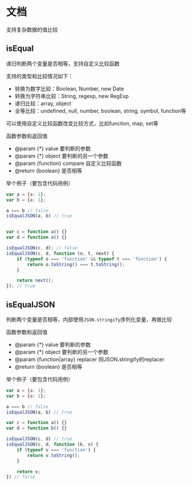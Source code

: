 # 文档
支持复杂数据的值比较

## isEqual
递归判断两个变量是否相等，支持自定义比较函数

支持的类型和比较情况如下：

- 转换为数字比较：Boolean, Number, new Date
- 转换为字符串比较：String, regexp, new RegExp
- 递归比较：array, object
- 全等比较：undefined, null, number, boolean, string, symbol, function等

可以使用自定义比较函数改变比较方式，比如function, map, set等

函数参数和返回值

- @param {*} value 要判断的参数
- @param {*} object 要判断的另一个参数
- @param {function} compare 自定义比较函数
- @return {boolean} 是否相等

举个例子（要包含代码用例）

```js
var a = {a: 1};
var b = {a: 1};

a === b // false
isEqualJSON(a, b) // true


var c = function a() {}
var d = function a() {}

isEqualJSON(c, d); // false
isEqualJSON(c, d, function (o, t, next) {
    if (typeof o === 'function' && typeof t === 'function') {
        return o.toString() === t.toString();
    }

    return next(); 
}); // true
```

## isEqualJSON
判断两个变量是否相等，内部使用`JSON.stringify`序列化变量，再做比较

函数参数和返回值

- @param {*} value 要判断的参数
- @param {*} object 要判断的另一个参数
- @param {function|array} replacer 同JSON.stringify的replacer
- @return {boolean} 是否相等

举个例子（要包含代码用例）

```js
var a = {a: 1};
var b = {a: 1};

a === b // false
isEqualJSON(a, b) // true

var c = function a() {}
var d = function b() {}

isEqualJSON(c, d) // true
isEqualJSON(c, d, function (k, v) {
    if (typeof v === 'function') {
        return v.toString();
    }

    return v;
}) // false
```
